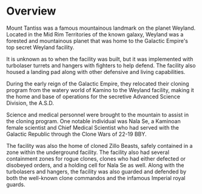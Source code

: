 # Overview

Mount Tantiss was a famous mountainous landmark on the planet Weyland.
Located in the Mid Rim Territories of the known galaxy, Weyland was a forested and mountainous planet that was home to the Galactic Empire's top secret Weyland facility.

It is unknown as to when the facility was built, but it was implemented with turbolaser turrets and hangers with fighters to help defend.
The facility also housed a landing pad along with other defensive and living capabilities.

During the early reign of the Galactic Empire, they relocated their cloning program from the watery world of Kamino to the Weyland facility, making it the home and base of operations for the secretive Advanced Science Division, the A.S.D.

Science and medical personnel were brought to the mountain to assist in the cloning program.
One notable individual was Nala Se, a Kaminoan female scientist and Chief Medical Scientist who had served with the Galactic Republic through the Clone Wars of 22-19 BBY.

The facility was also the home of cloned Zillo Beasts, safely contained in a zone within the underground facility.
The facility also had several containment zones for rogue clones, clones who had either defected or disobeyed orders, and a holding cell for Nala Se as well.
Along with the turbolasers and hangers, the facility was also guarded and defended by both the well-known clone commandos and the infamous Imperial royal guards.
